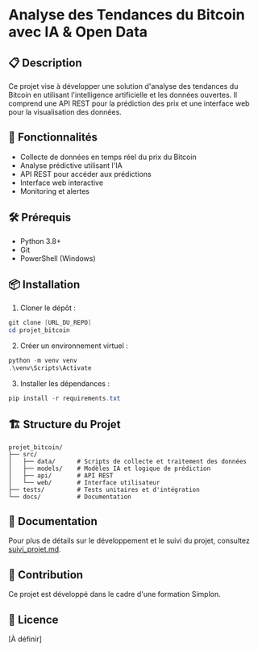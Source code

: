 # Analyse des Tendances du Bitcoin avec IA & Open Data

## 📋 Description
Ce projet vise à développer une solution d'analyse des tendances du Bitcoin en utilisant l'intelligence artificielle et les données ouvertes. Il comprend une API REST pour la prédiction des prix et une interface web pour la visualisation des données.

## 🚀 Fonctionnalités
- Collecte de données en temps réel du prix du Bitcoin
- Analyse prédictive utilisant l'IA
- API REST pour accéder aux prédictions
- Interface web interactive
- Monitoring et alertes

## 🛠 Prérequis
- Python 3.8+
- Git
- PowerShell (Windows)

## 📦 Installation

1. Cloner le dépôt :
```powershell
git clone [URL_DU_REPO]
cd projet_bitcoin
```

2. Créer un environnement virtuel :
```powershell
python -m venv venv
.\venv\Scripts\Activate
```

3. Installer les dépendances :
```powershell
pip install -r requirements.txt
```

## 🏗 Structure du Projet
```
projet_bitcoin/
├── src/
│   ├── data/      # Scripts de collecte et traitement des données
│   ├── models/    # Modèles IA et logique de prédiction
│   ├── api/       # API REST
│   └── web/       # Interface utilisateur
├── tests/         # Tests unitaires et d'intégration
└── docs/          # Documentation
```

## 📝 Documentation
Pour plus de détails sur le développement et le suivi du projet, consultez [suivi_projet.md](suivi_projet.md).

## 🤝 Contribution
Ce projet est développé dans le cadre d'une formation Simplon.

## 📄 Licence
[À définir] 